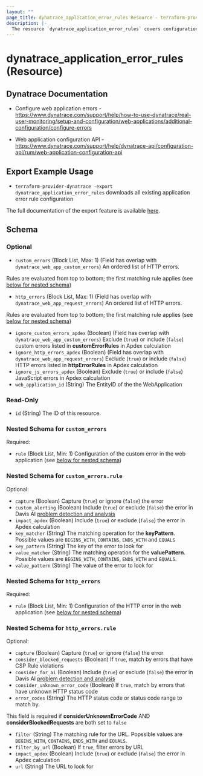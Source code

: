 ```yaml
---
layout: ""
page_title: dynatrace_application_error_rules Resource - terraform-provider-dynatrace"
description: |-
  The resource `dynatrace_application_error_rules` covers configuration for application error rules
---
```


# dynatrace_application_error_rules (Resource)

## Dynatrace Documentation

- Configure web application errors - https://www.dynatrace.com/support/help/how-to-use-dynatrace/real-user-monitoring/setup-and-configuration/web-applications/additional-configuration/configure-errors

- Web application configuration API - https://www.dynatrace.com/support/help/dynatrace-api/configuration-api/rum/web-application-configuration-api

## Export Example Usage

- `terraform-provider-dynatrace -export dynatrace_application_error_rules` downloads all existing application error rule configuration

The full documentation of the export feature is available [here](https://registry.terraform.io/providers/dynatrace-oss/dynatrace/latest/docs/guides/export-v2).

<!-- schema generated by tfplugindocs -->
## Schema

### Optional

- `custom_errors` (Block List, Max: 1) (Field has overlap with `dynatrace_web_app_custom_errors`) An ordered list of HTTP errors.

 Rules are evaluated from top to bottom; the first matching rule applies (see [below for nested schema](#nestedblock--custom_errors))
- `http_errors` (Block List, Max: 1) (Field has overlap with `dynatrace_web_app_request_errors`) An ordered list of HTTP errors.

 Rules are evaluated from top to bottom; the first matching rule applies (see [below for nested schema](#nestedblock--http_errors))
- `ignore_custom_errors_apdex` (Boolean) (Field has overlap with `dynatrace_web_app_custom_errors`) Exclude (`true`) or include (`false`) custom errors listed in **customErrorRules** in Apdex calculation
- `ignore_http_errors_apdex` (Boolean) (Field has overlap with `dynatrace_web_app_request_errors`) Exclude (`true`) or include (`false`) HTTP errors listed in **httpErrorRules** in Apdex calculation
- `ignore_js_errors_apdex` (Boolean) Exclude (`true`) or include (`false`) JavaScript errors in Apdex calculation
- `web_application_id` (String) The EntityID of the the WebApplication

### Read-Only

- `id` (String) The ID of this resource.

<a id="nestedblock--custom_errors"></a>
### Nested Schema for `custom_errors`

Required:

- `rule` (Block List, Min: 1) Configuration of the custom error in the web application (see [below for nested schema](#nestedblock--custom_errors--rule))

<a id="nestedblock--custom_errors--rule"></a>
### Nested Schema for `custom_errors.rule`

Optional:

- `capture` (Boolean) Capture (`true`) or ignore (`false`) the error
- `custom_alerting` (Boolean) Include (`true`) or exclude (`false`) the error in Davis AI [problem detection and analysis](https://dt-url.net/a963kd2)
- `impact_apdex` (Boolean) Include (`true`) or exclude (`false`) the error in Apdex calculation
- `key_matcher` (String) The matching operation for the **keyPattern**. Possible values are `BEGINS_WITH`, `CONTAINS`, `ENDS_WITH` and `EQUALS`
- `key_pattern` (String) The key of the error to look for
- `value_matcher` (String) The matching operation for the **valuePattern**. Possible values are `BEGINS_WITH`, `CONTAINS`, `ENDS_WITH` and `EQUALS`.
- `value_pattern` (String) The value of the error to look for



<a id="nestedblock--http_errors"></a>
### Nested Schema for `http_errors`

Required:

- `rule` (Block List, Min: 1) Configuration of the HTTP error in the web application (see [below for nested schema](#nestedblock--http_errors--rule))

<a id="nestedblock--http_errors--rule"></a>
### Nested Schema for `http_errors.rule`

Optional:

- `capture` (Boolean) Capture (`true`) or ignore (`false`) the error
- `consider_blocked_requests` (Boolean) If `true`, match by errors that have CSP Rule violations
- `consider_for_ai` (Boolean) Include (`true`) or exclude (`false`) the error in Davis AI [problem detection and analysis](https://dt-url.net/a963kd2)
- `consider_unknown_error_code` (Boolean) If `true`, match by errors that have unknown HTTP status code
- `error_codes` (String) The HTTP status code or status code range to match by. 

This field is required if **considerUnknownErrorCode** AND **considerBlockedRequests** are both set to `false`
- `filter` (String) The matching rule for the URL. Popssible values are `BEGINS_WITH`, `CONTAINS`, `ENDS_WITH` and `EQUALS`.
- `filter_by_url` (Boolean) If `true`, filter errors by URL
- `impact_apdex` (Boolean) Include (`true`) or exclude (`false`) the error in Apdex calculation
- `url` (String) The URL to look for
 